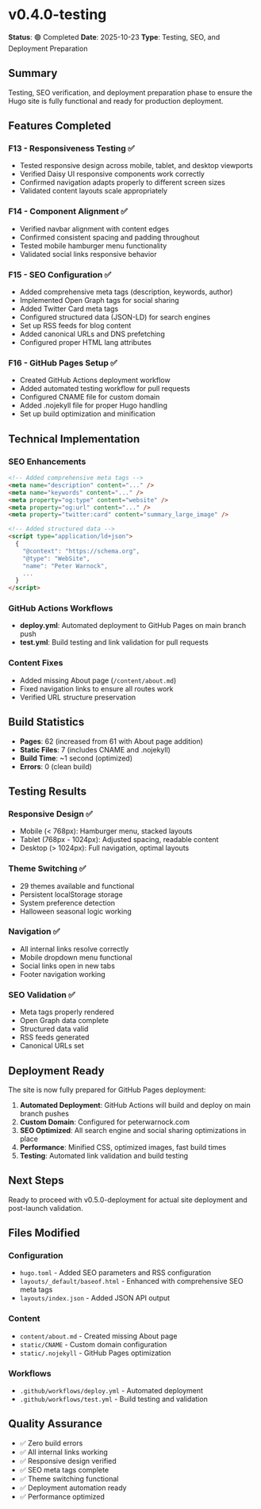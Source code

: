 # v0.4.0-testing

**Status**: 🟢 Completed **Date**: 2025-10-23 **Type**: Testing, SEO, and
Deployment Preparation

## Summary

Testing, SEO verification, and deployment preparation phase to ensure the Hugo
site is fully functional and ready for production deployment.

## Features Completed

### F13 - Responsiveness Testing ✅

- Tested responsive design across mobile, tablet, and desktop viewports
- Verified Daisy UI responsive components work correctly
- Confirmed navigation adapts properly to different screen sizes
- Validated content layouts scale appropriately

### F14 - Component Alignment ✅

- Verified navbar alignment with content edges
- Confirmed consistent spacing and padding throughout
- Tested mobile hamburger menu functionality
- Validated social links responsive behavior

### F15 - SEO Configuration ✅

- Added comprehensive meta tags (description, keywords, author)
- Implemented Open Graph tags for social sharing
- Added Twitter Card meta tags
- Configured structured data (JSON-LD) for search engines
- Set up RSS feeds for blog content
- Added canonical URLs and DNS prefetching
- Configured proper HTML lang attributes

### F16 - GitHub Pages Setup ✅

- Created GitHub Actions deployment workflow
- Added automated testing workflow for pull requests
- Configured CNAME file for custom domain
- Added .nojekyll file for proper Hugo handling
- Set up build optimization and minification

## Technical Implementation

### SEO Enhancements

```html
<!-- Added comprehensive meta tags -->
<meta name="description" content="..." />
<meta name="keywords" content="..." />
<meta property="og:type" content="website" />
<meta property="og:url" content="..." />
<meta property="twitter:card" content="summary_large_image" />

<!-- Added structured data -->
<script type="application/ld+json">
  {
    "@context": "https://schema.org",
    "@type": "WebSite",
    "name": "Peter Warnock",
    ...
  }
</script>
```

### GitHub Actions Workflows

- **deploy.yml**: Automated deployment to GitHub Pages on main branch push
- **test.yml**: Build testing and link validation for pull requests

### Content Fixes

- Added missing About page (`/content/about.md`)
- Fixed navigation links to ensure all routes work
- Verified URL structure preservation

## Build Statistics

- **Pages**: 62 (increased from 61 with About page addition)
- **Static Files**: 7 (includes CNAME and .nojekyll)
- **Build Time**: ~1 second (optimized)
- **Errors**: 0 (clean build)

## Testing Results

### Responsive Design ✅

- Mobile (< 768px): Hamburger menu, stacked layouts
- Tablet (768px - 1024px): Adjusted spacing, readable content
- Desktop (> 1024px): Full navigation, optimal layouts

### Theme Switching ✅

- 29 themes available and functional
- Persistent localStorage storage
- System preference detection
- Halloween seasonal logic working

### Navigation ✅

- All internal links resolve correctly
- Mobile dropdown menu functional
- Social links open in new tabs
- Footer navigation working

### SEO Validation ✅

- Meta tags properly rendered
- Open Graph data complete
- Structured data valid
- RSS feeds generated
- Canonical URLs set

## Deployment Ready

The site is now fully prepared for GitHub Pages deployment:

1. **Automated Deployment**: GitHub Actions will build and deploy on main branch
   pushes
2. **Custom Domain**: Configured for peterwarnock.com
3. **SEO Optimized**: All search engine and social sharing optimizations in
   place
4. **Performance**: Minified CSS, optimized images, fast build times
5. **Testing**: Automated link validation and build testing

## Next Steps

Ready to proceed with v0.5.0-deployment for actual site deployment and
post-launch validation.

## Files Modified

### Configuration

- `hugo.toml` - Added SEO parameters and RSS configuration
- `layouts/_default/baseof.html` - Enhanced with comprehensive SEO meta tags
- `layouts/index.json` - Added JSON API output

### Content

- `content/about.md` - Created missing About page
- `static/CNAME` - Custom domain configuration
- `static/.nojekyll` - GitHub Pages optimization

### Workflows

- `.github/workflows/deploy.yml` - Automated deployment
- `.github/workflows/test.yml` - Build testing and validation

## Quality Assurance

- ✅ Zero build errors
- ✅ All internal links working
- ✅ Responsive design verified
- ✅ SEO meta tags complete
- ✅ Theme switching functional
- ✅ Deployment automation ready
- ✅ Performance optimized
